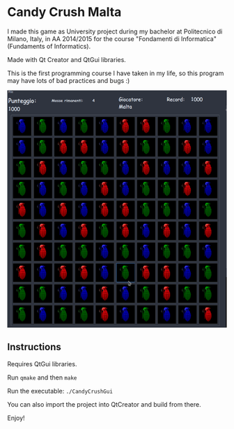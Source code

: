 # Candy Crush Malta
I made this game as University project during my bachelor at Politecnico di Milano, Italy, in AA 2014/2015 for the course "Fondamenti di Informatica" (Fundaments of Informatics). 

Made with Qt Creator and QtGui libraries.

This is the first programming course I have taken in my life, so this program may have lots of bad practices and bugs :)

![App Demo](./app_demo.gif)

## Instructions

Requires QtGui libraries.

Run `qmake` and then `make`

Run the executable: `./CandyCrushGui`

You can also import the project into QtCreator and build from there.

Enjoy!
